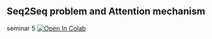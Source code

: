 ## Seq2Seq problem and Attention mechanism

seminar 5 [![Open In Colab](https://colab.research.google.com/assets/colab-badge.svg)](https://colab.research.google.com/github/snv-ds/NLP_course/blob/master/week4/seminar_5.ipynb)
